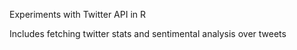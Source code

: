 Experiments with Twitter API in R

Includes fetching twitter stats and sentimental analysis over tweets
